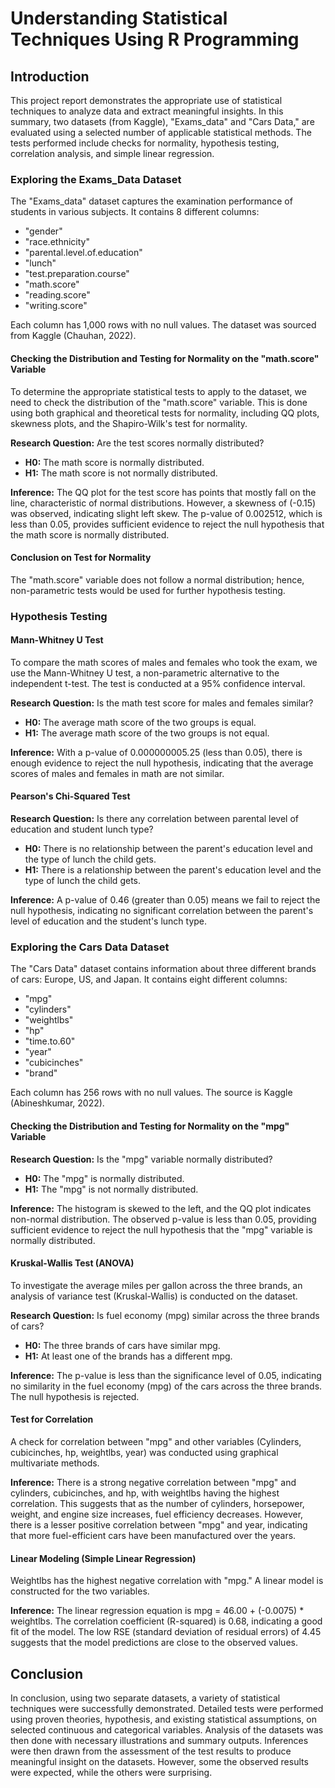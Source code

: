 # Understanding Statistical Techniques Using R Programming

## Introduction

This project report demonstrates the appropriate use of statistical techniques to analyze data and extract meaningful insights. In this summary, two datasets (from Kaggle), "Exams_data" and "Cars Data," are evaluated using a selected number of applicable statistical methods. The tests performed include checks for normality, hypothesis testing, correlation analysis, and simple linear regression.

### Exploring the Exams_Data Dataset

The "Exams_data" dataset captures the examination performance of students in various subjects. It contains 8 different columns:

- "gender"
- "race.ethnicity"
- "parental.level.of.education"
- "lunch"
- "test.preparation.course"
- "math.score"
- "reading.score"
- "writing.score"

Each column has 1,000 rows with no null values. The dataset was sourced from Kaggle (Chauhan, 2022).

#### Checking the Distribution and Testing for Normality on the "math.score" Variable

To determine the appropriate statistical tests to apply to the dataset, we need to check the distribution of the "math.score" variable. This is done using both graphical and theoretical tests for normality, including QQ plots, skewness plots, and the Shapiro-Wilk's test for normality.

**Research Question:** Are the test scores normally distributed?

- **H0:** The math score is normally distributed.
- **H1:** The math score is not normally distributed.

**Inference:** The QQ plot for the test score has points that mostly fall on the line, characteristic of normal distributions. However, a skewness of (-0.15) was observed, indicating slight left skew. The p-value of 0.002512, which is less than 0.05, provides sufficient evidence to reject the null hypothesis that the math score is normally distributed.

#### Conclusion on Test for Normality

The "math.score" variable does not follow a normal distribution; hence, non-parametric tests would be used for further hypothesis testing.

### Hypothesis Testing

#### Mann-Whitney U Test

To compare the math scores of males and females who took the exam, we use the Mann-Whitney U test, a non-parametric alternative to the independent t-test. The test is conducted at a 95% confidence interval.

**Research Question:** Is the math test score for males and females similar?

- **H0:** The average math score of the two groups is equal.
- **H1:** The average math score of the two groups is not equal.

**Inference:** With a p-value of 0.000000005.25 (less than 0.05), there is enough evidence to reject the null hypothesis, indicating that the average scores of males and females in math are not similar.

#### Pearson's Chi-Squared Test

**Research Question:** Is there any correlation between parental level of education and student lunch type?

- **H0:** There is no relationship between the parent's education level and the type of lunch the child gets.
- **H1:** There is a relationship between the parent's education level and the type of lunch the child gets.

**Inference:** A p-value of 0.46 (greater than 0.05) means we fail to reject the null hypothesis, indicating no significant correlation between the parent's level of education and the student's lunch type.

### Exploring the Cars Data Dataset

The "Cars Data" dataset contains information about three different brands of cars: Europe, US, and Japan. It contains eight different columns:

- "mpg"
- "cylinders"
- "weightlbs"
- "hp"
- "time.to.60"
- "year"
- "cubicinches"
- "brand"

Each column has 256 rows with no null values. The source is Kaggle (Abineshkumar, 2022).

#### Checking the Distribution and Testing for Normality on the "mpg" Variable

**Research Question:** Is the "mpg" variable normally distributed?

- **H0:** The "mpg" is normally distributed.
- **H1:** The "mpg" is not normally distributed.

**Inference:** The histogram is skewed to the left, and the QQ plot indicates non-normal distribution. The observed p-value is less than 0.05, providing sufficient evidence to reject the null hypothesis that the "mpg" variable is normally distributed.

#### Kruskal-Wallis Test (ANOVA)

To investigate the average miles per gallon across the three brands, an analysis of variance test (Kruskal-Wallis) is conducted on the dataset.

**Research Question:** Is fuel economy (mpg) similar across the three brands of cars?

- **H0:** The three brands of cars have similar mpg.
- **H1:** At least one of the brands has a different mpg.

**Inference:** The p-value is less than the significance level of 0.05, indicating no similarity in the fuel economy (mpg) of the cars across the three brands. The null hypothesis is rejected.

#### Test for Correlation

A check for correlation between "mpg" and other variables (Cylinders, cubicinches, hp, weightlbs, year) was conducted using graphical multivariate methods.

**Inference:** There is a strong negative correlation between "mpg" and cylinders, cubicinches, and hp, with weightlbs having the highest correlation. This suggests that as the number of cylinders, horsepower, weight, and engine size increases, fuel efficiency decreases. However, there is a lesser positive correlation between "mpg" and year, indicating that more fuel-efficient cars have been manufactured over the years.

#### Linear Modeling (Simple Linear Regression)

Weightlbs has the highest negative correlation with "mpg." A linear model is constructed for the two variables.

**Inference:** The linear regression equation is mpg = 46.00 + (-0.0075) * weightlbs. The correlation coefficient (R-squared) is 0.68, indicating a good fit of the model. The low RSE (standard deviation of residual errors) of 4.45 suggests that the model predictions are close to the observed values.

## Conclusion

In conclusion, using two separate datasets, a variety of statistical techniques were successfully demonstrated. Detailed tests were performed using proven theories, hypothesis, and existing statistical assumptions, on selected continuous and categorical variables. Analysis of the datasets was then done with necessary illustrations and summary outputs. Inferences were then drawn from the assessment of the test results to produce meaningful insight on the datasets. However, some the observed results were expected, while the others were surprising.


